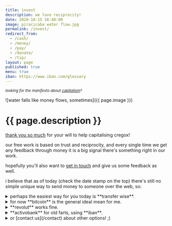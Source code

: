 ```yaml
---
title: invest
description: we love reciprocity!
date: 2020-10-15 16:40:00
image: piracicaba water flow.jpg
permalink: /invest/
redirect_from:
  - /cash/
  - /money/
  - /pay/
  - /donate/
  - /tip/
layout: page
published: true
menu: true
iban: https://www.iban.com/glossary
---
```


<small>*looking for the manifesto about [capitalism](/capitalism)?*</small>

![water falls like money flows, sometimes]({{ page.image }})

# {{ page.description }}

[thank you so much](/thanks) for your will to help capitalising cregox!

our free work is based on trust and reciprocity, and every single time we get any feedback through money it is a big signal there's something right in our work.

hopefully you'll also want to [get in touch](/contact) and give us some feedback as well.

i believe that as of today (check the date stamp on the top) there's still no simple unique way to send money to someone over the web, so:

<details>
  <summary markdown="span">perhaps the easiest way for you today is **transfer wise**.</summary>
  
  <small>disclaimer: although they actually make it much harder on me, because they offer way too many options and apparently no central way to deal with them. i could literally create an account and get [bank information for a direct deposit in 6 different currencies](https://transferwise.com/gb/borderless/card) but it's probably best for you to just open an account there... yes this may look like it's harder, but if you haven't done any other way before, just go and try all other options and you'll see.</small>

  [**referral link**](https://transferwise.com/invite/a/cauer11) to create an account there and [get a discount on your first transfer](https://transferwise.com/help/21/inviting-friends/2566789/how-does-a-free-transfer-work). please, send it to caue.rego@gmail.com and _choose one **iban**_ below.
</details>

<details>
  <summary markdown="span">for now **bitcoin** is the general ideal mean for me.</summary>
  
  it's no piece of cake though, sadly. it's ideal because it's by far the lowest tax and it's as close to direct transaction as computer money will ever get.

  in case you might be wondering, we use [blockchain.info luxembourg](https://www.blockchain.com/wallet).
  
  ![blockchain](blockchain.info wallet 1Jsw4dEcD4H9MCh6kKdYPz9cpKjyBNgpFT.png)
  
  <small>1Jsw4dEcD4H9MCh6kKdYPz9cpKjyBNgpFT</small>
  
  [how to use bitcoin?](https://bitcoin.org/en/getting-started)
</details>

<details>
  <summary markdown="span">**revolut** works fine.</summary>
  
  using your [revolut account](https://revolut.com/r/cauedbqm) send money to [contact](/contact): <b>+1 732 7377346</b> or <b>caue.rego@gmail.com</b>

  you can also send it through [iban, bic, sepa and swift]({{ page.iban }}):

  REVOGB21

  GB10 REVO 0099 7007 1522 88
  
  [why (and what is) revolut?](https://char.gd/blog/2018/the-best-of-europes-startup-banks-compared)
</details>

<details>
  <summary markdown="span">**activobank** for old farts, using **iban**.</summary>
  
  [activobank](https://activobank.pt) is by far the best portuguese bank, for remote and online operations around [bic, sepa and swift]({{ page.iban }}).
  
  ACTVPTPL
  
  PT50-0023-0000-45471423515-94
</details>

<details>
  <summary markdown="span">or [contact us](/contact) about other options! ;)</summary>
  
  i'm positive we can find a good option for both. we take even paper money, coins or paypal, depending on each situation.
  
  <small>[paypal](https://www.paypal.me/cauerego) is a last resort because it works very well for small quantities but it's just **not** that reliable.</small>
</details>
